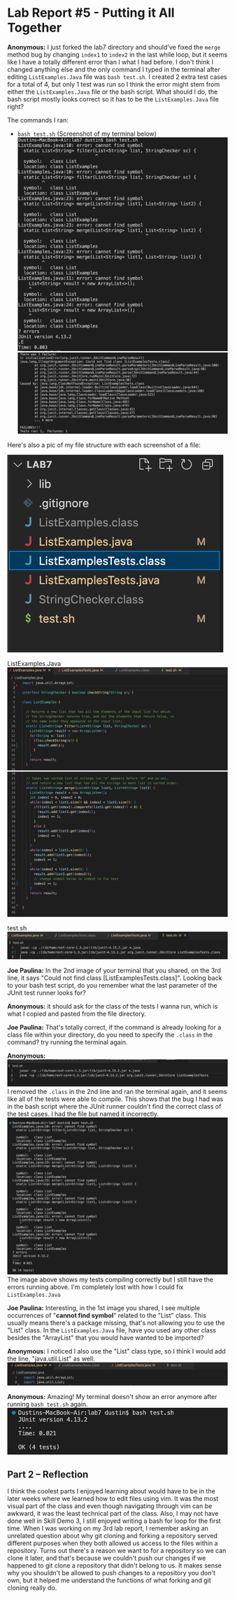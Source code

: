 # Lab Report #5 - Putting it All Together

**Anonymous:**
I just forked the lab7 directory and should've fixed the ```merge``` method bug by changing ```index1``` to ```index2``` in the last while loop, but it seems like I have a totally different error than I what I had before. I don't think I changed anything else and the only command I typed in the terminal after editing ```ListExamples.Java``` file was ```bash test.sh```. I created 2 extra test cases for a total of 4, but only 1 test was run so I think the error might stem from either the ```ListExamples.Java``` file or the bash script. What should I do, the bash script mostly looks correct so it has to be the ```ListExamples.Java``` file right? 

The commands I ran:
* ```bash test.sh```
(Screenshot of my terminal below)
![Image](Lab5img1.png) ![Image](Lab5Img2.png)

Here's also a pic of my file structure with each screenshot of a file:

![Image](lab5img3.png)

ListExamples.Java
![Image](lab5img4.png) ![Image](lab5img5.png)

test.sh
![Image](lab5img6.png)

**Joe Paulina:**
In the 2nd image of your terminal that you shared, on the 3rd line, it says "Could not find class [ListExamplesTests.class]". Looking back to your bash test script, do you remember what the last parameter of the JUnit test runner looks for?

**Anonymous:**
it should ask for the class of the tests I wanna run, which is what I copied and pasted from the file directory.

**Joe Paulina:**
That's totally correct, if the command is already looking for a class file within your directory, do you need to specify the ```.class``` in the command? try running the terminal again.

**Anonymous:**
![Image](lab5img7.png)
 I removed the ```.class``` in the 2nd line and ran the terminal again, and it seems like all of the tests were able to compile. This shows that the bug I had was in the bash script where the JUnit runner couldn't find the correct class of the test cases. I had the file but named it incorrectly.
![Image](lab5img8.png) 
The image above shows my tests compiling correctly but I still have the errors running above. I'm completely lost with how I could fix ```ListExamples.Java```

**Joe Paulina:**
Interesting, in the 1st image you shared, I see multiple occurrences of "**cannot find symbol**" related to the "List" class. This usually means there's a package missing, that's not allowing you to use the "List" class. In the ```ListExamples.Java``` file, have you used any other class besides the "ArrayList" that you would have wanted to be imported?

**Anonymous:**
I noticed I also use the "List" class type, so I think I would add the line, "java.util.List" as well.
![Image](lab5img9.png) 

**Anonymous:**
Amazing! My terminal doesn't show an error anymore after running ```bash test.sh``` again.
![Image](lab5img10.png) 

## Part 2 – Reflection
I think the coolest parts I enjoyed learning about would have to be in the later weeks where we learned how to edit files using vim. It was the most visual part of the class and even though navigating through vim can be awkward, it was the least technical part of the class. Also, I may not have done well in Skill Demo 3, I still enjoyed writing a bash for loop for the first time. When I was working on my 3rd lab report, I remember asking an unrelated question about why git cloning and forking a repository served different purposes when they both allowed us access to the files within a repository. Turns out there's a reason we want to for a repository so we can clone it later, and that's because we couldn't push our changes if we happened to git clone a repository that didn't belong to us. It makes sense why you shouldn't be allowed to push changes to a repository you don't own, but it helped me understand the functions of what forking and git cloning
really do.
